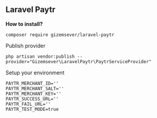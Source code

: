  ## Laravel Paytr

**How to install?**

    composer require gizemsever/laravel-paytr
    
Publish provider
   
    php artisan vendor:publish --provider="Gizemsever\LaravelPaytr\PaytrServiceProvider"

Setup your environment

    PAYTR_MERCHANT_ID=''  
    PAYTR_MERCHANT_SALT=''  
    PAYTR_MERCHANT_KEY=''  
    PAYTR_SUCCESS_URL=''  
    PAYTR_FAIL_URL=''  
    PAYTR_TEST_MODE=true

